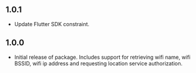 ## 1.0.1

* Update Flutter SDK constraint.

## 1.0.0

* Initial release of package. Includes support for retrieving wifi name, wifi BSSID, wifi ip address
and requesting location service authorization.
